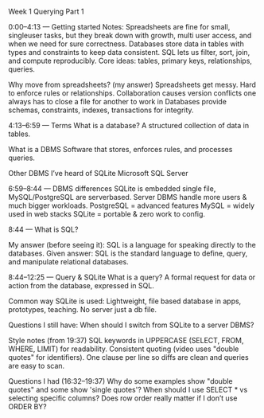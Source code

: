 Week 1 Querying Part 1

 0:00–4:13 — Getting started
Notes:
  Spreadsheets are fine for small, singleuser tasks, but they break down with 
growth, multi user access, and when we need for sure  correctness.
  Databases store data in tables with types and constraints to keep data 
consistent.
   SQL lets us filter, sort, join, and compute reproducibly.
  Core ideas: tables, primary keys, relationships, queries.

Why move from spreadsheets? (my answer)
 Spreadsheets get messy. Hard to enforce rules or relationships.
Collaboration causes version conflicts one always has to close a file for 
another to work in
Databases provide schemas, constraints, indexes, transactions for integrity.

 4:13–6:59 — Terms
What is a database?
  A structured collection of data in tables.

What is a DBMS
  Software that stores, enforces rules, and processes queries.

Other DBMS I’ve heard of
SQLite
 Microsoft SQL Server

6:59–8:44 — DBMS differences
 SQLite is embedded single file, MySQL/PostgreSQL are serverbased.
Server DBMS handle more users & much bigger workloads.
PostgreSQL = advanced features MySQL = widely used in web stacks SQLite = 
portable & zero work to config.

8:44 — What is SQL?

My answer (before seeing it):
SQL is a language for speaking directly to the databases.
Given answer: 
SQL is the standard language to define, query, and manipulate relational 
databases.

8:44–12:25 — Query & SQLite
What is a query? 
  A formal request for data or action from the database, expressed in SQL.

Common way SQLite is used: 
  Lightweight, file based database in apps, prototypes, teaching. No server 
just a db file.

Questions I still have:
  When should I switch from SQLite to a server DBMS?

 Style notes (from 19:37)
 SQL keywords in UPPERCASE (SELECT, FROM, WHERE, LIMIT) for readability.
 Consistent quoting (video uses "double quotes" for identifiers).
 One clause per line so diffs are clean and queries are easy to scan.

 Questions I had (16:32–19:37)
Why do some examples show "double quotes" and some show 'single quotes'?
When should I use SELECT * vs selecting specific columns?
Does row order really matter if I don’t use ORDER BY?
